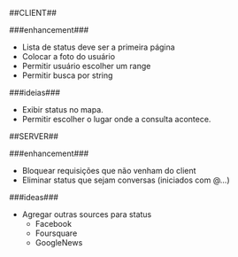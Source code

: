 ##CLIENT##

###enhancement###

* Lista de status deve ser a primeira página
* Colocar a foto do usuário
* Permitir usuário escolher um range
* Permitir busca por string

###ideias###

* Exibir status no mapa.
* Permitir escolher o lugar onde a consulta acontece.

##SERVER##

###enhancement###

* Bloquear requisições que não venham do client
* Eliminar status que sejam conversas (iniciados com @...)

###ideas###

* Agregar outras sources para status
  * Facebook
  * Foursquare
  * GoogleNews
